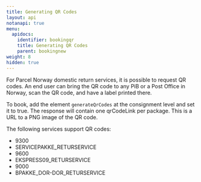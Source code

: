 ```yaml
---
title: Generating QR Codes
layout: api
notanapi: true
menu:
  apidocs:
    identifier: bookingqr
    title: Generating QR Codes
    parent: bookingnew
weight: 8
hidden: true
---
```


For Parcel Norway domestic return services, it is possible to request QR codes. An end user can bring the QR code to any PiB or a Post Office in Norway, scan the QR code, and have a label printed there.

To book, add the element `generateQrCodes` at the consignment level and set it to true. The response will contain one qrCodeLink per package. This is a URL to a PNG image of the QR code.

The following services support QR codes:

- 9300
- SERVICEPAKKE_RETURSERVICE
- 9600
- EKSPRESS09_RETURSERVICE
- 9000
- BPAKKE_DOR-DOR_RETURSERVICE
